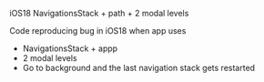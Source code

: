 iOS18 NavigationsStack + path + 2 modal levels 

Code reproducing bug in iOS18 when app uses 
  - NavigationsStack + appp
  - 2 modal levels
  - Go to background and the last navigation stack gets restarted

